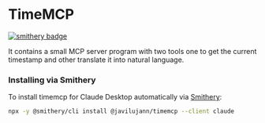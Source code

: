 # TimeMCP
[![smithery badge](https://smithery.ai/badge/@javilujann/timemcp)](https://smithery.ai/server/@javilujann/timemcp)

It contains a small MCP server program with two tools one to get the current timestamp and other translate it into natural language.

### Installing via Smithery

To install timemcp for Claude Desktop automatically via [Smithery](https://smithery.ai/server/@javilujann/timemcp):

```bash
npx -y @smithery/cli install @javilujann/timemcp --client claude
```
